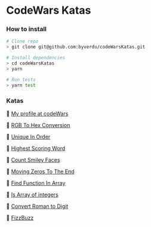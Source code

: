 # CodeWars Katas

### How to install

```bash
# Clone repo
> git clone git@github.com:byverdu/codeWarsKatas.git

# Install dependencies
> cd codeWarsKatas
> yarn

# Run tests
> yarn test
```

### Katas

:jack_o_lantern: [My profile at codeWars](https://www.codewars.com/users/byverdu/completed_solutions)

:pill: [RGB To Hex Conversion](test/rgbToHex.test.js)

:pill: [Unique In Order](test/uniqueInOrder.test.js)

:pill: [Highest Scoring Word](test/highestScoringWord.test.js)

:pill: [Count Smiley Faces](test/countSmileyFaces.test.js)

:pill: [Moving Zeros To The End](test/moveZeros.test.js)

:pill: [Find Function In Array](test/findFunctionInArray.test.js)

:pill: [Is Array of integers](test/isIntArray.test.js)

:pill: [Convert Roman to Digit](test/romanToDigit.test.js)

:pill: [FizzBuzz](test/fizzBuzz.test.js)

